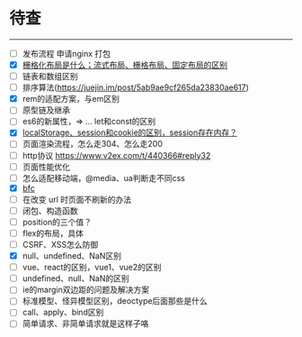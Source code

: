 # 待查

------------

- [ ] 发布流程 申请nginx 打包
- [x] [栅格化布局是什么；流式布局、栅格布局、固定布局的区别](./layout-grid-flow-fixed.md)
- [ ] 链表和数组区别
- [ ] 排序算法(https://juejin.im/post/5ab9ae9cf265da23830ae617)
- [x] rem的适配方案，与em区别
- [ ] 原型链及继承
- [ ] es6的新属性，=> ... let和const的区别
- [x] [localStorage、session和cookie的区别，session存在内存？](./session-cookie.md)
- [ ] 页面渲染流程，怎么走304、怎么走200
- [ ] http协议 https://www.v2ex.com/t/440366#reply32
- [ ] 页面性能优化
- [ ] 怎么适配移动端，@media、ua判断走不同css
- [x] [bfc](./bfc.md)
- [ ] 在改变 url 时页面不刷新的办法
- [ ] 闭包、构造函数
- [ ] position的三个值？
- [ ] flex的布局，具体
- [ ] CSRF、XSS怎么防御
- [x] null、undefined、NaN区别
- [ ] vue、react的区别，vue1、vue2的区别
- [ ] undefined、null、NaN的区别
- [ ] ie的margin双边距的问题及解决方案
- [ ] 标准模型、怪异模型区别，deoctype后面那些是什么
- [ ] call、apply、bind区别
- [ ] 简单请求、非简单请求就是这样子咯